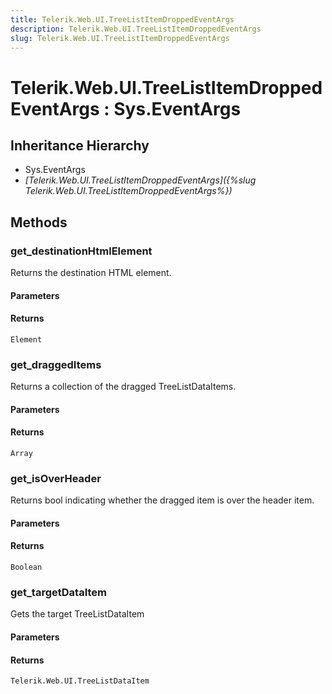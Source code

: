 ```yaml
---
title: Telerik.Web.UI.TreeListItemDroppedEventArgs
description: Telerik.Web.UI.TreeListItemDroppedEventArgs
slug: Telerik.Web.UI.TreeListItemDroppedEventArgs
---
```


# Telerik.Web.UI.TreeListItemDroppedEventArgs : Sys.EventArgs

## Inheritance Hierarchy

* Sys.EventArgs
* *[Telerik.Web.UI.TreeListItemDroppedEventArgs]({%slug Telerik.Web.UI.TreeListItemDroppedEventArgs%})*


## Methods

### get_destinationHtmlElement

Returns the destination HTML element.

#### Parameters

#### Returns

`Element`

### get_draggedItems

Returns a collection of the dragged TreeListDataItems.

#### Parameters

#### Returns

`Array`

### get_isOverHeader

Returns bool indicating whether the dragged item is over the header item.

#### Parameters

#### Returns

`Boolean`

### get_targetDataItem

Gets the target TreeListDataItem

#### Parameters

#### Returns

`Telerik.Web.UI.TreeListDataItem`



